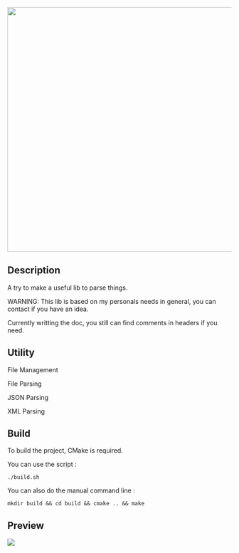 <p align="center">
    <img src="https://github.com/AmayaHena/Nyx/blob/master/images/nyx_logo.png" width="550">
</p>

## Description
A try to make a useful lib to parse things.

WARNING: This lib is based on my personals needs in general, you can contact if you have an idea.

Currently writting the doc, you still can find comments in headers if you need.

## Utility
File Management

File Parsing

JSON Parsing

XML Parsing

## Build
To build the project, CMake is required.

You can use the script :
```
./build.sh
```

You can also do the manual command line :
```
mkdir build && cd build && cmake .. && make
```

## Preview

![](https://github.com/AmayaHena/Nyx/blob/master/images/nyx_preview.gif)
